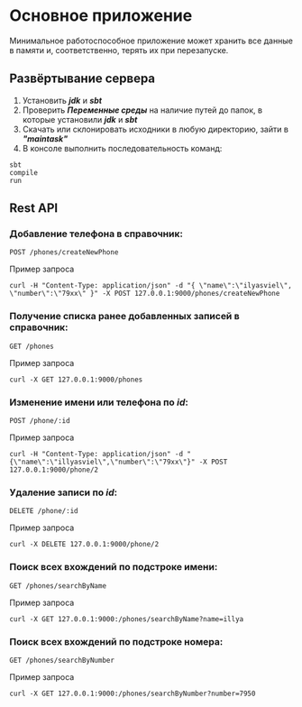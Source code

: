 # Основное приложение

Минимальное работоспособное приложение может хранить все данные в памяти и, соответственно, терять их при перезапуске.

## Развёртывание сервера
1. Установить ***jdk*** и ***sbt***
2. Проверить ***Переменные среды*** на наличие путей до папок, в которые установили ***jdk*** и ***sbt***
3. Скачать или склонировать исходники в любую директорию, зайти в ***"maintask"***
3. В консоле выполнить последовательность команд:
~~~
sbt
compile
run
~~~

## Rest API
### Добавление телефона в справочник:
~~~
POST /phones/createNewPhone
~~~
Пример запроса
~~~
curl -H "Content-Type: application/json" -d "{ \"name\":\"ilyasviel\", \"number\":\"79xx\" }" -X POST 127.0.0.1:9000/phones/createNewPhone
~~~
### Получение списка ранее добавленных записей в справочник:
~~~
GET /phones
~~~
Пример запроса
~~~
curl -X GET 127.0.0.1:9000/phones
~~~
### Изменение имени или телефона по *id*:
~~~
POST /phone/:id
~~~
Пример запроса
~~~
curl -H "Content-Type: application/json" -d "{\"name\":\"illyasviel\",\"number\":\"79xx\"}" -X POST 127.0.0.1:9000/phone/2
~~~
### Удаление записи по *id*:
~~~
DELETE /phone/:id
~~~
Пример запроса
~~~
curl -X DELETE 127.0.0.1:9000/phone/2
~~~
### Поиск всех вхождений по подстроке имени:
~~~
GET /phones/searchByName
~~~
Пример запроса
~~~
curl -X GET 127.0.0.1:9000:/phones/searchByName?name=illya
~~~
### Поиск всех вхождений по подстроке номера:
~~~
GET /phones/searchByNumber
~~~
Пример запроса
~~~
curl -X GET 127.0.0.1:9000:/phones/searchByNumber?number=7950
~~~
